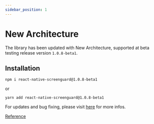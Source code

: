 ```yaml
---
sidebar_position: 1
---
```


# New Architecture 

The library has been updated with New Architecture, supported at beta testing release version `1.0.8-beta1`.

## Installation

```
npm i react-native-screenguard@1.0.8-beta1
```

or 

```
yarn add react-native-screenguard@1.0.8-beta1

```

For updates and bug fixing, please visit [here](https://github.com/gbumps/react-native-screenguard/pull/85) for more infos.

[Reference](https://reactnative.dev/docs/the-new-architecture/landing-page)
